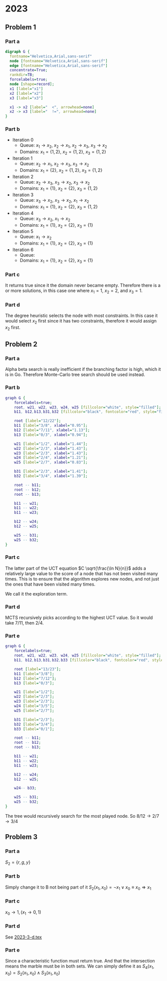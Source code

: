 # 2023
## Problem 1
### Part a
```dot
digraph G {
  fontname="Helvetica,Arial,sans-serif"
  node [fontname="Helvetica,Arial,sans-serif"]
  edge [fontname="Helvetica,Arial,sans-serif"]
  concentrate=True;
  rankdir=TB;
  forcelabels=true;
  node [shape=record];
  x1 [label="x1"]
  x2 [label="x2"]
  x3 [label="x3"]

  x1 -> x2 [label="  <", arrowhead=none]
  x2 -> x3 [label="  !=", arrowhead=none]
}
```

### Part b
- Iteration 0
    - Queue: $x_1 \rightarrow x_2$, $x_2 \rightarrow x_1$, $x_2 \rightarrow x_3$, $x_3 \rightarrow x_2$ 
    - Domains: $x_1 = \{1, 2\}$, $x_2 = \{1, 2\}$, $x_3 = \{1, 2\}$
- Iteration 1
    - Queue: $x_2 \rightarrow x_1$, $x_2 \rightarrow x_3$, $x_3 \rightarrow x_2$ 
    - Domains: $x_1 = \{2\}$, $x_2 = \{1, 2\}$, $x_3 = \{1, 2\}$
- Iteration 2
    - Queue: $x_2 \rightarrow x_3$, $x_3 \rightarrow x_2$, $x_3 \rightarrow x_2$
    - Domains: $x_1 = \{1\}$, $x_2 = \{2\}$, $x_3 = \{1, 2\}$
- Iteration 3
    - Queue: $x_3 \rightarrow x_2$, $x_3 \rightarrow x_2$, $x_1 \rightarrow x_2$
    - Domains: $x_1 = \{1\}$, $x_2 = \{2\}$, $x_3 = \{1, 2\}$
- Iteration 4
    - Queue: $x_3 \rightarrow x_2$, $x_1 \rightarrow x_2$
    - Domains: $x_1 = \{1\}$, $x_2 = \{2\}$, $x_3 = \{1\}$
- Iteration 5
    - Queue: $x_1 \rightarrow x_2$
    - Domains: $x_1 = \{1\}$, $x_2 = \{2\}$, $x_3 = \{1\}$
- Iteration 6
    - Queue:
    - Domains: $x_1 = \{1\}$, $x_2 = \{2\}$, $x_3 = \{1\}$

### Part c
It returns true since it the domain never became empty. Therefore there is a or more solutions, in this case one where $x_1 = 1$, $x_2 = 2$, and $x_3 = 1$.

### Part d
The degree heuristic selects the node with most constraints. In this case it would select $x_2$ first since it has two constraints, therefore it would assign $x_2$ first.

## Problem 2
### Part a
Alpha beta search is really inefficient if the branching factor is high, which it is in Go. Therefore Monte-Carlo tree search should be used instead.

### Part b
```dot
graph G {
    forcelabels=true;
    root, w21, w22, w23, w24, w25 [fillcolor="white", style="filled"];
    b11, b12,b13,b31,b32 [fillcolor="black", fontcolor="red", style="filled"];

    root [label="12/22"];
    b11 [label="3/8", xlabel="0.95"];
    b12 [label="7/11", xlabel="1.13"];
    b13 [label="0/3", xlabel="0.94"];

    w21 [label="1/2", xlabel="1.44"];
    w22 [label="2/3", xlabel="1.43"];
    w23 [label="2/3", xlabel="1.43"];
    w24 [label="2/4", xlabel="1.21"];
    w25 [label="2/7", xlabel="0.83"];

    b31 [label="2/3", xlabel="1.41"];
    b32 [label="3/4", xlabel="1.39"];

    root -- b11;
    root -- b12;
    root -- b13;

    b11 -- w21;
    b11 -- w22;
    b11 -- w23;

    b12 -- w24;
    b12 -- w25;

    w25 -- b31;
    w25 -- b32;
}
```

### Part c
The latter part of the UCT equation $C \sqrt{\frac{\ln N}{n}}$ adds a relatively large value to the score of a node that has not been visited many times. This is to ensure that the algorithm explores new nodes, and not just the ones that have been visited many times.

We call it the exploration term.

### Part d
MCTS recursively picks according to the highest UCT value. So it would take $7/11$, then $2/4$.

### Part e
```dot
graph G {
    forcelabels=true;
    root, w21, w22, w23, w24, w25 [fillcolor="white", style="filled"];
    b11, b12,b13,b31,b32,b33 [fillcolor="black", fontcolor="red", style="filled"];

    root [label="13/23"];
    b11 [label="3/8"];
    b12 [label="7/12"];
    b13 [label="0/3"];

    w21 [label="1/2"];
    w22 [label="2/3"];
    w23 [label="2/3"];
    w24 [label="3/5"];
    w25 [label="2/7"];

    b31 [label="2/3"];
    b32 [label="3/4"];
    b33 [label="0/1"];

    root -- b11;
    root -- b12;
    root -- b13;

    b11 -- w21;
    b11 -- w22;
    b11 -- w23;

    b12 -- w24;
    b12 -- w25;

    w24-- b33;

    w25 -- b31;
    w25 -- b32;
}
```

The tree would recursively search for the most played node. So $8/12\rightarrow2/7\rightarrow3/4$

## Problem 3
### Part a
$S_2=\{r,g,y\}$

### Part b
Simply change it to B not being part of it $S_2(x_1,x_0)=\lnot x_1 \lor x_0\equiv x_0\Rightarrow x_1$

### Part c
$x_0 \rightarrow 1, (x_1\rightarrow 0,1)$

### Part d
See [2023-3-d.tex](2023-3-d.tex)

### Part e
Since a characteristic function must return true. And that the intersection means the marble must be in both sets. We can simply define it as $S_4(x_1,x_0)=S_2(x_1,x_0)\land S_3(x_1,x_0)$
